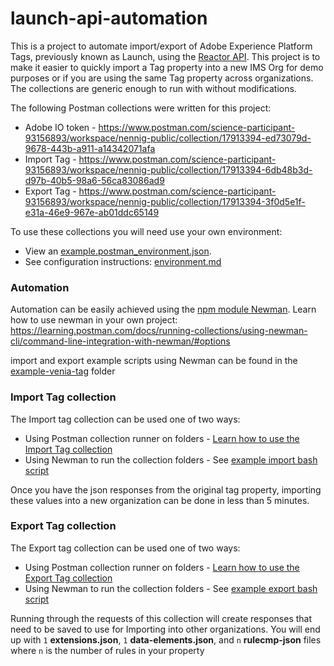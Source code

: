 # launch-api-automation

This is a project to automate import/export of Adobe Experience Platform Tags, previously known as Launch, using the [Reactor API](https://www.adobe.io/experience-platform-apis/references/reactor/). This project is to make it easier to quickly import a Tag property into a new IMS Org for demo purposes or if you are using the same Tag property across organizations. The collections are generic enough to run with without modifications. 

The following Postman collections were written for this project:

* Adobe IO token - https://www.postman.com/science-participant-93156893/workspace/nennig-public/collection/17913394-ed73079d-9678-443b-a911-a14342071afa
* Import Tag - https://www.postman.com/science-participant-93156893/workspace/nennig-public/collection/17913394-6db48b3d-d97b-40b5-98a6-56ca83086ad9
* Export Tag - https://www.postman.com/science-participant-93156893/workspace/nennig-public/collection/17913394-3f0d5e1f-e31a-46e9-967e-ab01ddc65149

To use these collections you will need use your own environment:

* View an [example.postman_environment.json](example.postman_environment.json). 
* See configuration instructions: [environment.md](environment.md) 

### Automation

Automation can be easily achieved using the [npm module Newman](https://www.npmjs.com/package/newman). Learn how to use newman in your own project: https://learning.postman.com/docs/running-collections/using-newman-cli/command-line-integration-with-newman/#options

import and export example scripts using Newman can be found in the [example-venia-tag](example-vena-tag) folder

### Import Tag collection

The Import tag collection can be used one of two ways:

* Using Postman collection runner on folders - [Learn how to use the Import Tag collection](importTagCollection.md)
* Using Newman to run the collection folders - See [example import bash script](example-venia-tag/import-venia-tag.sh)

Once you have the json responses from the original tag property, importing these values into a new organization can be done in less than 5 minutes. 

### Export Tag collection

The Export tag collection can be used one of two ways:

* Using Postman collection runner on folders - [Learn how to use the Export Tag collection](exportTagCollection.md)
* Using Newman to run the collection folders - See [example export bash script](example-venia-tag/export-tag.sh)

Running through the requests of this collection will create responses that need to be saved to use for Importing into other organizations. You will end up with `1` **extensions.json**, `1` **data-elements.json**, and `n` **rulecmp-json** files where `n` is the number of rules in your property


